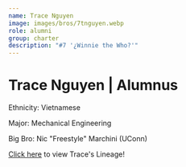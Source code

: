 ```yaml
---
name: Trace Nguyen
image: images/bros/7tnguyen.webp
role: alumni
group: charter
description: "#7 '¿Winnie the Who?'"
---
```


# Trace Nguyen | Alumnus
Ethnicity: Vietnamese

Major: Mechanical Engineering

Big Bro: Nic "Freestyle" Marchini (UConn)

[Click here](/ujis/) to view Trace's Lineage!